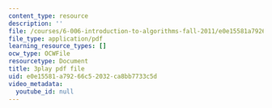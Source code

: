 ```yaml
---
content_type: resource
description: ''
file: /courses/6-006-introduction-to-algorithms-fall-2011/e0e15581a79266c52032ca8bb7733c5d_HtSuA80QTyo.pdf
file_type: application/pdf
learning_resource_types: []
ocw_type: OCWFile
resourcetype: Document
title: 3play pdf file
uid: e0e15581-a792-66c5-2032-ca8bb7733c5d
video_metadata:
  youtube_id: null
---
```

